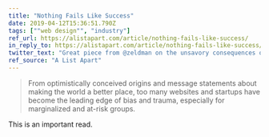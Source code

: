 ```yaml
---
title: "Nothing Fails Like Success"
date: 2019-04-12T15:36:51.790Z
tags: [""web design"", "industry"]
ref_url: https://alistapart.com/article/nothing-fails-like-success/
in_reply_to: https://alistapart.com/article/nothing-fails-like-success/
twitter_text: "Great piece from @zeldman on the unsavory consequences of mortgaging the web’s future."
ref_source: "A List Apart"
---
```


> From optimistically conceived origins and message statements about making the world a better place, too many websites and startups have become the leading edge of bias and trauma, especially for marginalized and at-risk groups.

This is an important read.